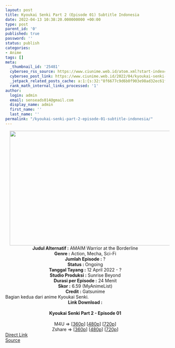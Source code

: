 ```yaml
---
layout: post
title: Kyoukai Senki Part 2 (Episode 01) Subtitle Indonesia
date: 2022-04-13 10:38:20.000000000 +00:00
type: post
parent_id: '0'
published: true
password: ''
status: publish
categories:
- Anime
tags: []
meta:
  _thumbnail_id: '25481'
  cyberseo_rss_source: https://www.ciunime.web.id/atom.xml?start-index=1
  cyberseo_post_link: https://www.ciunime.web.id/2022/04/kyoukai-senki-part-2-subtitle-indonesia.html
  _jetpack_related_posts_cache: a:1:{s:32:"8f6677c9d6b0f903e98ad32ec61f8deb";a:2:{s:7:"expires";i:1663092152;s:7:"payload";a:3:{i:0;a:1:{s:2:"id";i:25251;}i:1;a:1:{s:2:"id";i:25603;}i:2;a:1:{s:2:"id";i:25821;}}}}
  rank_math_internal_links_processed: '1'
author:
  login: admin
  email: senseads014@gmail.com
  display_name: admin
  first_name: ''
  last_name: ''
permalink: "/kyoukai-senki-part-2-episode-01-subtitle-indonesia/"
---
```

<div class="separator" style="clear: both; text-align: center;"><a href="https://blogger.googleusercontent.com/img/b/R29vZ2xl/AVvXsEhvfD4acrIDNWm3b62lfqgk2eMeOChbfKX-naep_RT7Wca7_rCgjSqAhLSW0Kc5gcmCzPNKOoLdp4dLP_YQ5xCPnVFBGvaHyFp8NkhFqjv1sdkTao6rdbI1_ohBKhTocawtAESx5bn5uXMHwh2yNj-ZftX0GiUAY45r2_GDgQK9kczTu_8S_Rci_XWY/s1280/Kyoukai%20Senki%20part%202.png" style="margin-left: 1em; margin-right: 1em;"><img border="0" data-original-height="720" data-original-width="1280" height="360" src="{{ site.baseurl }}/assets/2022/04/Kyoukai%20Senki%20part%202.png" width="640" /></a></div>
<div class="separator" style="clear: both; text-align: center;"></div>
<div style="text-align: center;"><b>Judul</b><b><b> Alternatif</b> :</b> AMAIM Warrior at the Borderline</div>
<div style="text-align: center;"><b><b>Genre :</b></b> Action, Mecha, Sci-Fi</div>
<div style="text-align: center;"><b>Jumlah Episode :</b> ?<br /><b>Status :&nbsp;</b>Ongoing<br /><b>Tanggal Tayang :</b> 12 April&nbsp;2022 - ?<br /><b>Studio Produksi :</b>&nbsp;Sunrise Beyond<br /><b>Durasi per Episode :</b> 24 Menit</div>
<div style="text-align: center;"><b>Skor :</b> 6.59 (MyAnimeList)</div>
<div style="text-align: center;"><b>Credit :</b>&nbsp;Gatsunime</div>
<div style="text-align: center;"></div>
<div style="text-align: justify;">Bagian kedua dari anime&nbsp;Kyoukai Senki.</div>
<div style="text-align: justify;"></div>
<div style="text-align: justify;"></div>
<div style="text-align: center;">
<div style="text-align: center;">
<div style="text-align: left;">
<div style="text-align: center;"><b>Link Download :</b></div>
<div style="text-align: center;"><b><br /></b></div>
<div style="text-align: center;"><span style="text-align: left;"><b>Kyoukai Senki Part 2&nbsp;</b></span><b>- Episode 01</b></div>
<div style="text-align: center;"><b><br /></b></div>
<div style="text-align: center;">M4U =&gt; [<a href="https://www.mp4upload.com/bvvvvpkhrjra" target="_blank" rel="noopener">360p</a>] [<a href="https://www.mp4upload.com/mxpvozhr7u2e" target="_blank" rel="noopener">480p</a>] [<a href="https://www.mp4upload.com/j3jy2n0sd4l0" target="_blank" rel="noopener">720p</a>]</div>
<div style="text-align: center;">Zshare =&gt; [<a href="https://www89.zippyshare.com/v/I7Mq1SSg/file.html" target="_blank" rel="noopener">360p</a>] [<a href="https://www89.zippyshare.com/v/HWuDvpKW/file.html" target="_blank" rel="noopener">480p</a>] [<a href="https://www89.zippyshare.com/v/hpNBK1I1/file.html" target="_blank" rel="noopener">720p</a>]</div>
</div>
</div>
</div>
<link rel="stylesheet" href="https://cdnjs.cloudflare.com/ajax/libs/font-awesome/4.7.0/css/font-awesome.min.css" />
<div class="divbtn"> <a href="https://handymansurrender.com/fihup8buzv?key=94550f7ce39444073321dde3b8782f97" class="btn"><i class="fa fa-download"></i> Direct Link</a> <br /><a href="https://www.ciunime.web.id/2022/04/kyoukai-senki-part-2-subtitle-indonesia.html">Source</a> </div>

